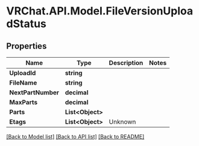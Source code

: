 # VRChat.API.Model.FileVersionUploadStatus

## Properties

Name | Type | Description | Notes
------------ | ------------- | ------------- | -------------
**UploadId** | **string** |  | 
**FileName** | **string** |  | 
**NextPartNumber** | **decimal** |  | 
**MaxParts** | **decimal** |  | 
**Parts** | **List&lt;Object&gt;** |  | 
**Etags** | **List&lt;Object&gt;** | Unknown | 

[[Back to Model list]](../README.md#documentation-for-models) [[Back to API list]](../README.md#documentation-for-api-endpoints) [[Back to README]](../README.md)

